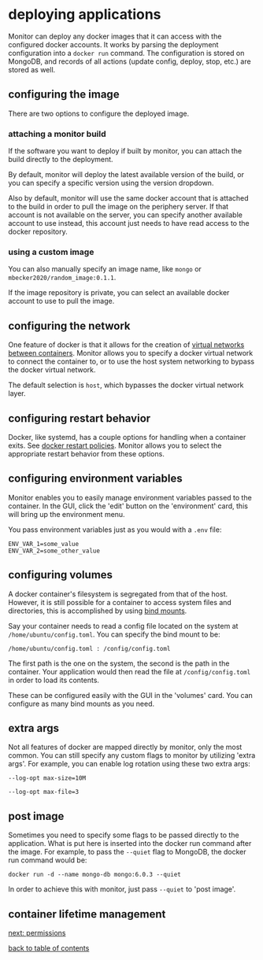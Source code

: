 # deploying applications

Monitor can deploy any docker images that it can access with the configured docker accounts. It works by parsing the deployment configuration into a ```docker run``` command. The configuration is stored on MongoDB, and records of all actions (update config, deploy, stop, etc.) are stored as well.

## configuring the image

There are two options to configure the deployed image. 

### attaching a monitor build
If the software you want to deploy if built by monitor, you can attach the build directly to the deployment.

By default, monitor will deploy the latest available version of the build, or you can specify a specific version using the version dropdown.

Also by default, monitor will use the same docker account that is attached to the build in order to pull the image on the periphery server. If that account is not available on the server, you can specify another available account to use instead, this account just needs to have read access to the docker repository.

### using a custom image
You can also manually specify an image name, like ```mongo``` or ```mbecker2020/random_image:0.1.1```.

If the image repository is private, you can select an available docker account to use to pull the image.

## configuring the network

One feature of docker is that it allows for the creation of [virtual networks between containers](https://docs.docker.com/network/). Monitor allows you to specify a docker virtual network to connect the container to, or to use the host system networking to bypass the docker virtual network.

The default selection is ```host```, which bypasses the docker virtual network layer.

## configuring restart behavior

Docker, like systemd, has a couple options for handling when a container exits. See [docker restart policies](https://docs.docker.com/config/containers/start-containers-automatically/). Monitor allows you to select the appropriate restart behavior from these options.

## configuring environment variables

Monitor enables you to easily manage environment variables passed to the container. In the GUI, click the 'edit' button on the 'environment' card, this will bring up the environment menu.

You pass environment variables just as you would with a ```.env``` file:

```
ENV_VAR_1=some_value
ENV_VAR_2=some_other_value
```

## configuring volumes

A docker container's filesystem is segregated from that of the host. However, it is still possible for a container to access system files and directories, this is accomplished by using [bind mounts](https://docs.docker.com/storage/bind-mounts/).

Say your container needs to read a config file located on the system at ```/home/ubuntu/config.toml```. You can specify the bind mount to be:

```
/home/ubuntu/config.toml : /config/config.toml
```

The first path is the one on the system, the second is the path in the container. Your application would then read the file at ```/config/config.toml``` in order to load its contents.

These can be configured easily with the GUI in the 'volumes' card. You can configure as many bind mounts as you need.

## extra args

Not all features of docker are mapped directly by monitor, only the most common. You can still specify any custom flags to monitor by utilizing 'extra args'. For example, you can enable log rotation using these two extra args:

```
--log-opt max-size=10M
```
```
--log-opt max-file=3
```

## post image

Sometimes you need to specify some flags to be passed directly to the application. What is put here is inserted into the docker run command after the image. For example, to pass the ```--quiet``` flag to MongoDB, the docker run command would be:

```
docker run -d --name mongo-db mongo:6.0.3 --quiet
```

In order to achieve this with monitor, just pass ```--quiet``` to 'post image'.

## container lifetime management

[next: permissions](https://github.com/mbecker20/monitor/blob/main/docs/permissions.md)

[back to table of contents](https://github.com/mbecker20/monitor/blob/main/readme.md)